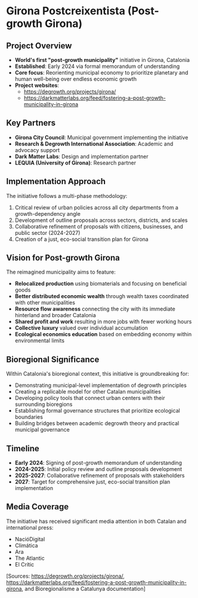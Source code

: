 
# Girona Postcreixentista (Post-growth Girona)

## Project Overview
- **World's first "post-growth municipality"** initiative in Girona, Catalonia
- **Established**: Early 2024 via formal memorandum of understanding
- **Core focus**: Reorienting municipal economy to prioritize planetary and human well-being over endless economic growth
- **Project websites**: 
  - https://degrowth.org/projects/girona/
  - https://darkmatterlabs.org/feed/fostering-a-post-growth-municipality-in-girona

## Key Partners
- **Girona City Council**: Municipal government implementing the initiative
- **Research & Degrowth International Association**: Academic and advocacy support
- **Dark Matter Labs**: Design and implementation partner
- **LEQUIA (University of Girona)**: Research partner

## Implementation Approach
The initiative follows a multi-phase methodology:
1. Critical review of urban policies across all city departments from a growth-dependency angle
2. Development of outline proposals across sectors, districts, and scales
3. Collaborative refinement of proposals with citizens, businesses, and public sector (2024-2027)
4. Creation of a just, eco-social transition plan for Girona

## Vision for Post-growth Girona
The reimagined municipality aims to feature:
- **Relocalized production** using biomaterials and focusing on beneficial goods
- **Better distributed economic wealth** through wealth taxes coordinated with other municipalities
- **Resource flow awareness** connecting the city with its immediate hinterland and broader Catalonia
- **Shared profit and work** resulting in more jobs with fewer working hours
- **Collective luxury** valued over individual accumulation
- **Ecological economics education** based on embedding economy within environmental limits

## Bioregional Significance
Within Catalonia's bioregional context, this initiative is groundbreaking for:
- Demonstrating municipal-level implementation of degrowth principles
- Creating a replicable model for other Catalan municipalities
- Developing policy tools that connect urban centers with their surrounding bioregions
- Establishing formal governance structures that prioritize ecological boundaries
- Building bridges between academic degrowth theory and practical municipal governance

## Timeline
- **Early 2024**: Signing of post-growth memorandum of understanding
- **2024-2025**: Initial policy review and outline proposals development
- **2025-2027**: Collaborative refinement of proposals with stakeholders
- **2027**: Target for comprehensive just, eco-social transition plan implementation

## Media Coverage
The initiative has received significant media attention in both Catalan and international press:
- NacióDigital
- Climática
- Ara
- The Atlantic
- El Crític

[Sources: https://degrowth.org/projects/girona/, https://darkmatterlabs.org/feed/fostering-a-post-growth-municipality-in-girona, and Bioregionalisme a Catalunya documentation]
